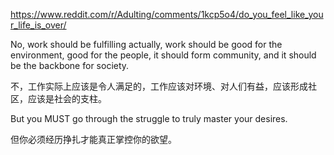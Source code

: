https://www.reddit.com/r/Adulting/comments/1kcp5o4/do_you_feel_like_your_life_is_over/

No, work should be fulfilling actually, work should be good for the environment, good for the people, it should form community, and it should be the backbone for society.

不，工作实际上应该是令人满足的，工作应该对环境、对人们有益，应该形成社区，应该是社会的支柱。

But you MUST go through the struggle to truly master your desires.

但你必须经历挣扎才能真正掌控你的欲望。

